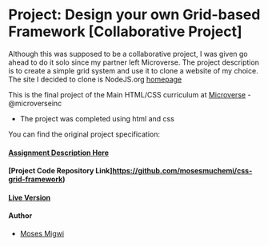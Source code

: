 # Project: Design your own Grid-based Framework [Collaborative Project]

Although this was supposed to be a collaborative project, I was given go ahead to do it solo since my partner left Microverse. The project description is to create a simple grid system and use it to clone a website of my choice. The site I decided to clone is NodeJS.org [homepage](https://nodejs.org/en/)

This is the final project of the Main HTML/CSS curriculum at [Microverse](https://www.microverse.org/) - @microverseinc


* The project was completed using html and css

You can find the original project specification:

#### [Assignment Description Here](https://www.theodinproject.com/courses/html5-and-css3/lessons/design-your-own-grid-based-framework)

#### [Project Code Repository Link]https://github.com/mosesmuchemi/css-grid-framework)

#### [Live Version](#)

#### Author

* [Moses Migwi](https://github.com/mosesmuchemi)